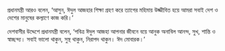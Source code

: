 প্রধানমন্ত্রী আরও বলেন, ‘আসুন, ঈদুল আজহার শিক্ষা গ্রহণ করে ত্যাগের মহিমায় উজ্জীবিত হয়ে আমরা সবাই দেশ ও দেশের মানুষের কল্যাণে কাজ করি।’

দেশবাসীর উদ্দেশে প্রধানমন্ত্রী বলেন, ‘পবিত্র ঈদুল আজহা আপনার জীবনে বয়ে আনুক অনাবিল আনন্দ, সুখ, শান্তি ও স্বাচ্ছন্দ্য। সবাই ভালো থাকুন, সুস্থ থাকুন, নিরাপদ থাকুন। ঈদ মোবারক।’
